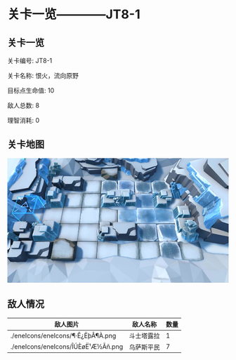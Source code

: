 # 关卡一览————JT8-1


## 关卡一览

关卡编号: JT8-1

关卡名称: 恨火，流向原野

目标点生命值: 10

敌人总数: 8

理智消耗: 0


## 关卡地图
![JT8-1](./oprMap/JT8-1.png)

## 敌人情况

| 敌人图片 | 敌人名称 | 数量  |
|---------|-----|-----|
| ./eneIcons/eneIcons/¶·Ê¿ËþÂ¶À­.png| 斗士塔露拉  |   1  |
| ./eneIcons/eneIcons/ÎÚÈøË¹Æ½Ãñ.png| 乌萨斯平民  |   7  |

